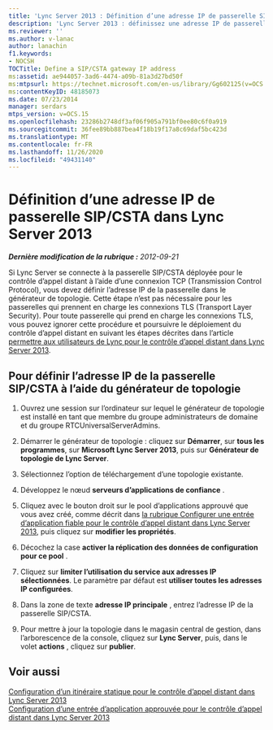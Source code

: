 ```yaml
---
title: 'Lync Server 2013 : Définition d’une adresse IP de passerelle SIP/CSTA'
description: 'Lync Server 2013 : définissez une adresse IP de passerelle SIP/CSTA.'
ms.reviewer: ''
ms.author: v-lanac
author: lanachin
f1.keywords:
- NOCSH
TOCTitle: Define a SIP/CSTA gateway IP address
ms:assetid: ae944057-3ad6-4474-a09b-81a3d27bd50f
ms:mtpsurl: https://technet.microsoft.com/en-us/library/Gg602125(v=OCS.15)
ms:contentKeyID: 48185073
ms.date: 07/23/2014
manager: serdars
mtps_version: v=OCS.15
ms.openlocfilehash: 23286b2748df3af06f905a791bf0ee80c6f0a919
ms.sourcegitcommit: 36fee89bb887bea4f18b19f17a8c69daf5bc423d
ms.translationtype: MT
ms.contentlocale: fr-FR
ms.lasthandoff: 11/26/2020
ms.locfileid: "49431140"
---
```

# <a name="define-a-sipcsta-gateway-ip-address-in-lync-server-2013"></a>Définition d’une adresse IP de passerelle SIP/CSTA dans Lync Server 2013

<div data-xmlns="http://www.w3.org/1999/xhtml">

<div class="topic" data-xmlns="http://www.w3.org/1999/xhtml" data-msxsl="urn:schemas-microsoft-com:xslt" data-cs="https://msdn.microsoft.com/">

<div data-asp="https://msdn2.microsoft.com/asp">



</div>

<div id="mainSection">

<div id="mainBody">

<span> </span>

_**Dernière modification de la rubrique :** 2012-09-21_

Si Lync Server se connecte à la passerelle SIP/CSTA déployée pour le contrôle d’appel distant à l’aide d’une connexion TCP (Transmission Control Protocol), vous devez définir l’adresse IP de la passerelle dans le générateur de topologie. Cette étape n’est pas nécessaire pour les passerelles qui prennent en charge les connexions TLS (Transport Layer Security). Pour toute passerelle qui prend en charge les connexions TLS, vous pouvez ignorer cette procédure et poursuivre le déploiement du contrôle d’appel distant en suivant les étapes décrites dans l’article [permettre aux utilisateurs de Lync pour le contrôle d’appel distant dans Lync Server 2013](lync-server-2013-enable-lync-users-for-remote-call-control.md).

<div>

## <a name="to-define-the-sipcsta-gateway-ip-address-by-using-topology-builder"></a>Pour définir l’adresse IP de la passerelle SIP/CSTA à l’aide du générateur de topologie

1.  Ouvrez une session sur l’ordinateur sur lequel le générateur de topologie est installé en tant que membre du groupe administrateurs de domaine et du groupe RTCUniversalServerAdmins.

2.  Démarrer le générateur de topologie : cliquez sur **Démarrer**, sur **tous les programmes**, sur **Microsoft Lync Server 2013**, puis sur **Générateur de topologie de Lync Server**.

3.  Sélectionnez l’option de téléchargement d’une topologie existante.

4.  Développez le nœud **serveurs d’applications de confiance** .

5.  Cliquez avec le bouton droit sur le pool d’applications approuvé que vous avez créé, comme décrit dans [la rubrique Configurer une entrée d’application fiable pour le contrôle d’appel distant dans Lync Server 2013](lync-server-2013-configure-a-trusted-application-entry-for-remote-call-control.md), puis cliquez sur **modifier les propriétés**.

6.  Décochez la case **activer la réplication des données de configuration pour ce pool** .

7.  Cliquez sur **limiter l’utilisation du service aux adresses IP sélectionnées**. Le paramètre par défaut est **utiliser toutes les adresses IP configurées**.

8.  Dans la zone de texte **adresse IP principale** , entrez l’adresse IP de la passerelle SIP/CSTA.

9.  Pour mettre à jour la topologie dans le magasin central de gestion, dans l’arborescence de la console, cliquez sur **Lync Server**, puis, dans le volet **actions** , cliquez sur **publier**.

</div>

<div>

## <a name="see-also"></a>Voir aussi


[Configuration d’un itinéraire statique pour le contrôle d’appel distant dans Lync Server 2013](lync-server-2013-configure-a-static-route-for-remote-call-control.md)  
[Configuration d’une entrée d’application approuvée pour le contrôle d’appel distant dans Lync Server 2013](lync-server-2013-configure-a-trusted-application-entry-for-remote-call-control.md)  
  

</div>

</div>

<span> </span>

</div>

</div>

</div>

